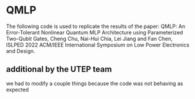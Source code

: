 # QMLP

The following code is used to replicate the results of the paper:
QMLP: An Error-Tolerant Nonlinear Quantum MLP Architecture using Parameterized Two-Qubit Gates, Cheng Chu, Nai-Hui Chia, Lei Jiang and Fan Chen, ISLPED 2022  ACM/IEEE International Symposium on Low Power Electronics and Design.


## additional by the UTEP team
we had to modify a couple things because the code was not behaving as expected






